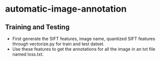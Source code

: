 # automatic-image-annotation

## Training and Testing

* First generate the SIFT features, image name, quantized SIFT features through vectorize.py for train and test datset.
* Use these features to get the annotations for all the image in an txt file named loss.txt.
